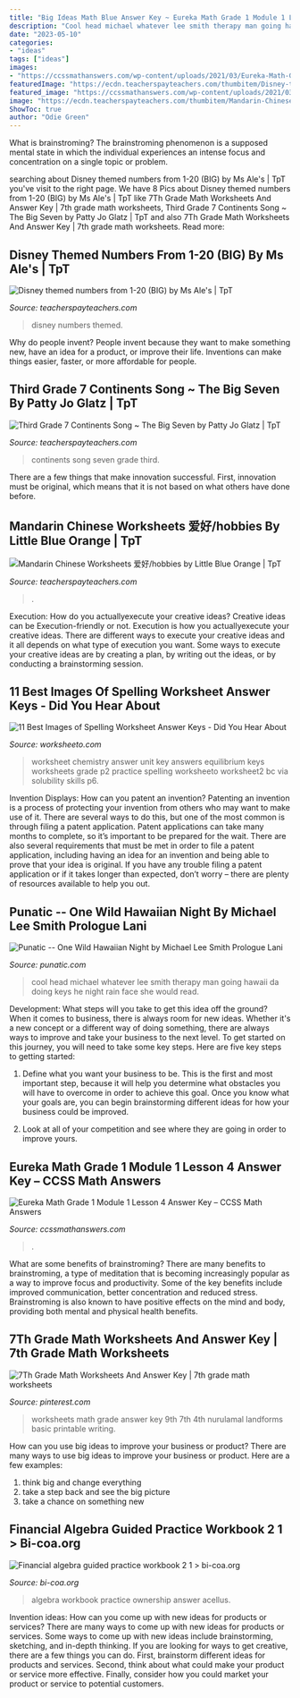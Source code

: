 ```yaml
---
title: "Big Ideas Math Blue Answer Key ~ Eureka Math Grade 1 Module 1 Lesson 4 Answer Key – Ccss Math Answers"
description: "Cool head michael whatever lee smith therapy man going hawaii da doing keys he night rain face she would read"
date: "2023-05-10"
categories:
- "ideas"
tags: ["ideas"]
images:
- "https://ccssmathanswers.com/wp-content/uploads/2021/03/Eureka-Math-Grade-1-Module-1-Lesson-4-Problem-Set-Answer-Key-1-1.png"
featuredImage: "https://ecdn.teacherspayteachers.com/thumbitem/Disney-themed-numbers-from-1-20-BIG-2028205-1500875494/original-2028205-1.jpg"
featured_image: "https://ccssmathanswers.com/wp-content/uploads/2021/03/Eureka-Math-Grade-1-Module-1-Lesson-4-Problem-Set-Answer-Key-1-1.png"
image: "https://ecdn.teacherspayteachers.com/thumbitem/Mandarin-Chinese-Worksheets-爱好-hobbies-3986318-1533826863/original-3986318-2.jpg"
ShowToc: true
author: "Odie Green"
---
```



What is brainstroming?
The brainstroming phenomenon is a supposed mental state in which the individual experiences an intense focus and concentration on a single topic or problem.

	

		
searching about Disney themed numbers from 1-20 (BIG) by Ms Ale&#039;s | TpT you've visit to the right page. We have 8 Pics about Disney themed numbers from 1-20 (BIG) by Ms Ale&#039;s | TpT like 7Th Grade Math Worksheets And Answer Key | 7th grade math worksheets, Third Grade 7 Continents Song ~ The Big Seven by Patty Jo Glatz | TpT and also 7Th Grade Math Worksheets And Answer Key | 7th grade math worksheets. Read more:
		
    
## Disney Themed Numbers From 1-20 (BIG) By Ms Ale&#039;s | TpT

<img loading=lazy src="https://ecdn.teacherspayteachers.com/thumbitem/Disney-themed-numbers-from-1-20-BIG-2028205-1500875494/original-2028205-1.jpg" onerror="this.onerror=null;this.src='https://tse2.mm.bing.net/th?id=OIP.l0XFEKyC0vE-iWkABcAYagAAAA&amp;pid=15.1';" alt="Disney themed numbers from 1-20 (BIG) by Ms Ale&#039;s | TpT">

_Source: teacherspayteachers.com_

>disney numbers themed. 

	

Why do people invent?
People invent because they want to make something new, have an idea for a product, or improve their life. Inventions can make things easier, faster, or more affordable for people.

    
## Third Grade 7 Continents Song ~ The Big Seven By Patty Jo Glatz | TpT

<img loading=lazy src="https://ecdn.teacherspayteachers.com/thumbitem/Third-Grade-7-Continents-Song-The-Big-Seven-056279100-1373155109-1500875381/original-758926-1.jpg" onerror="this.onerror=null;this.src='https://tse1.mm.bing.net/th?id=OIP._-nrZxAqQIRKvnH1Lfh1lgAAAA&amp;pid=15.1';" alt="Third Grade 7 Continents Song ~ The Big Seven by Patty Jo Glatz | TpT">

_Source: teacherspayteachers.com_

>continents song seven grade third. 

	

There are a few things that make innovation successful. First, innovation must be original, which means that it is not based on what others have done before.

    
## Mandarin Chinese Worksheets 爱好/hobbies By Little Blue Orange | TpT

<img loading=lazy src="https://ecdn.teacherspayteachers.com/thumbitem/Mandarin-Chinese-Worksheets-爱好-hobbies-3986318-1533826863/original-3986318-2.jpg" onerror="this.onerror=null;this.src='https://tse3.mm.bing.net/th?id=OIP.KYT1Rw1tXnFQ35hwfRdI-AAAAA&amp;pid=15.1';" alt="Mandarin Chinese Worksheets 爱好/hobbies by Little Blue Orange | TpT">

_Source: teacherspayteachers.com_

>. 

	

Execution: How do you actuallyexecute your creative ideas?
Creative ideas can be Execution-friendly or not. Execution is how you actuallyexecute your creative ideas. There are different ways to execute your creative ideas and it all depends on what type of execution you want. Some ways to execute your creative ideas are by creating a plan, by writing out the ideas, or by conducting a brainstorming session.

    
## 11 Best Images Of Spelling Worksheet Answer Keys - Did You Hear About

<img loading=lazy src="http://www.worksheeto.com/postpic/2015/05/chemistry-unit-5-worksheet-2-answer-key_209192.jpg" onerror="this.onerror=null;this.src='https://tse1.mm.bing.net/th?id=OIP.OfJoxDjxQTqtXl3AdNSxOgHaKT&amp;pid=15.1';" alt="11 Best Images of Spelling Worksheet Answer Keys - Did You Hear About">

_Source: worksheeto.com_

>worksheet chemistry answer unit key answers equilibrium keys worksheets grade p2 practice spelling worksheeto worksheet2 bc via solubility skills p6. 

	

Invention Displays: How can you patent an invention?
Patenting an invention is a process of protecting your invention from others who may want to make use of it. There are several ways to do this, but one of the most common is through filing a patent application. Patent applications can take many months to complete, so it’s important to be prepared for the wait. There are also several requirements that must be met in order to file a patent application, including having an idea for an invention and being able to prove that your idea is original. If you have any trouble filing a patent application or if it takes longer than expected, don’t worry – there are plenty of resources available to help you out.

    
## Punatic -- One Wild Hawaiian Night By Michael Lee Smith Prologue Lani

<img loading=lazy src="http://punatic.com/Punatic_files/79077954.JPG.jpg" onerror="this.onerror=null;this.src='https://tse2.mm.bing.net/th?id=OIP.yAHkcqt_V8oB9Id-poacQwAAAA&amp;pid=15.1';" alt="Punatic -- One Wild Hawaiian Night by Michael Lee Smith Prologue Lani">

_Source: punatic.com_

>cool head michael whatever lee smith therapy man going hawaii da doing keys he night rain face she would read. 

	

Development: What steps will you take to get this idea off the ground?
When it comes to business, there is always room for new ideas. Whether it's a new concept or a different way of doing something, there are always ways to improve and take your business to the next level. To get started on this journey, you will need to take some key steps. Here are five key steps to getting started:
1. Define what you want your business to be. This is the first and most important step, because it will help you determine what obstacles you will have to overcome in order to achieve this goal. Once you know what your goals are, you can begin brainstorming different ideas for how your business could be improved.

2. Look at all of your competition and see where they are going in order to improve yours.

    
## Eureka Math Grade 1 Module 1 Lesson 4 Answer Key – CCSS Math Answers

<img loading=lazy src="https://ccssmathanswers.com/wp-content/uploads/2021/03/Eureka-Math-Grade-1-Module-1-Lesson-4-Problem-Set-Answer-Key-1-1.png" onerror="this.onerror=null;this.src='https://tse1.mm.bing.net/th?id=OIP.mDTLM9vMs71KjGvii5STuAHaIQ&amp;pid=15.1';" alt="Eureka Math Grade 1 Module 1 Lesson 4 Answer Key – CCSS Math Answers">

_Source: ccssmathanswers.com_

>. 

	

What are some benefits of brainstroming?
There are many benefits to brainstroming, a type of meditation that is becoming increasingly popular as a way to improve focus and productivity. Some of the key benefits include improved communication, better concentration and reduced stress. Brainstroming is also known to have positive effects on the mind and body, providing both mental and physical health benefits.

    
## 7Th Grade Math Worksheets And Answer Key | 7th Grade Math Worksheets

<img loading=lazy src="https://i.pinimg.com/736x/57/15/b1/5715b12d8b8d52d74fff884e71b4e40b.jpg" onerror="this.onerror=null;this.src='https://tse4.mm.bing.net/th?id=OIP.MXAA212TVmq7XUNdPTqYAwHaJU&amp;pid=15.1';" alt="7Th Grade Math Worksheets And Answer Key | 7th grade math worksheets">

_Source: pinterest.com_

>worksheets math grade answer key 9th 7th 4th nurulamal landforms basic printable writing. 

	

How can you use big ideas to improve your business or product?
There are many ways to use big ideas to improve your business or product. Here are a few examples: 
1. think big and change everything
2. take a step back and see the big picture
3. take a chance on something new 

    
## Financial Algebra Guided Practice Workbook 2 1 &gt; Bi-coa.org

<img loading=lazy src="https://bi-coa.org/img/880197.png" onerror="this.onerror=null;this.src='https://tse2.mm.bing.net/th?id=OIP.Ldc5cCAXKvx7UoIu8i9NfAHaJ4&amp;pid=15.1';" alt="Financial algebra guided practice workbook 2 1 &gt; bi-coa.org">

_Source: bi-coa.org_

>algebra workbook practice ownership answer acellus. 

	

Invention ideas: How can you come up with new ideas for products or services?
There are many ways to come up with new ideas for products or services. Some ways to come up with new ideas include brainstorming, sketching, and in-depth thinking. If you are looking for ways to get creative, there are a few things you can do. First, brainstorm different ideas for products and services. Second, think about what could make your product or service more effective. Finally, consider how you could market your product or service to potential customers.

